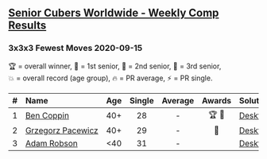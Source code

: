 <style>table {white-space: nowrap;}</style>

## [Senior Cubers Worldwide - Weekly Comp Results](/scw-comp/results/)
### 3x3x3 Fewest Moves 2020-09-15

<span style="white-space: nowrap;">🏆 = overall winner</span>, <span style="white-space: nowrap;">🥇 = 1st senior</span>, <span style="white-space: nowrap;">🥈 = 2nd senior</span>, <span style="white-space: nowrap;">🥉 = 3rd senior</span>, <span style="white-space: nowrap;">💥 = overall record (age group)</span>, <span style="white-space: nowrap;">🔥 = PR average</span>, <span style="white-space: nowrap;">⚡ = PR single</span>.

| # | Name | Age | Single | Average | Awards | Solution |
| :--: | :-- | :--: | :--: | :--: | :--: | :-- |
| 1 | [Ben Coppin](../../persons/ben_coppin/333fm.md) | 40+ | 28 | - | 🏆 🥇 | [Desktop](https://www.facebook.com/events/1208440286201159/permalink/1209189352792919) / [Mobile](https://m.facebook.com/events/1208440286201159?view=permalink&id=1209189352792919) |
| 2 | [Grzegorz Pacewicz](../../persons/grzegorz_pacewicz/333fm.md) | 40+ | 29 | - | 🥈 | [Desktop](https://www.facebook.com/events/1208440286201159/permalink/1211358209242700) / [Mobile](https://m.facebook.com/events/1208440286201159?view=permalink&id=1211358209242700) |
| 3 | [Adam Robson](../../persons/adam_robson/333fm.md) | <40 | 31 | - |  | [Desktop](https://www.facebook.com/events/1208440286201159/permalink/1209199369458584) / [Mobile](https://m.facebook.com/events/1208440286201159?view=permalink&id=1209199369458584) |

<!-- Global site tag (gtag.js) - Google Analytics -->
<script async src="https://www.googletagmanager.com/gtag/js?id=UA-86348435-3"></script>
<script>window.dataLayer = window.dataLayer || []; function gtag() {dataLayer.push(arguments);} gtag('js', new Date()); gtag('config', 'UA-86348435-3');</script>
